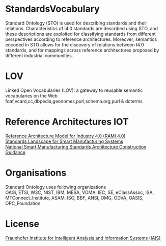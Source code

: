 # StandardsVocabulary
Standard Ontology (STO) is used for describing standards and their relations. Characteristics of I4.0 standards
are described using STO, and these descriptions are exploited for classifying standards from different perspectives according
to reference architectures. Moreover, semantics encoded in STO allows for the discovery of relations between I4.0 standards, and
for mappings across reference architectures proposed by different industrial communities.

# LOV
Linked Open Vocabularies (LOV): a gateway to reusable semantic vocabularies on the Web<br/>
foaf,vcard,cc,dbpedia,geonomes,purl,schema.org,purl & dcterms


# Reference Architectures IOT 
<a href="https://www.zvei.org/en/subjects/industry-4-0/the-reference-architectural-model-rami-40-and-the-industrie-40-component/">Reference Architecture Model for Industry 4.0 (RAMI 4.0)</a><br/>
<a href="https://www.nist.gov/">Standards Landscape for Smart Manufacturing Systems</a><br/>
<a href="https://en.wikipedia.org/wiki/Ministry_of_Industry_and_Information_Technology">National Smart Manufacturing Standards Architecture Construction Guidance</a><br/>


# Organisations
Standard Ontology uses following organizations <br/> 
OAGi, ETSI, W3C, NIST, IBM, MESA, VDMA, IEC, SE, eClassAssoc, ISA, MTConnect_Institute, ASAM, ISO, BBF, ANSI, OMG, ODVA, OASIS, OPC_Foundation.

# License
<a href="https://www.iais.fraunhofer.de/de/institut/abteilungen/enterprise-information-systems.html">Fraunhofer Institute for Intelligent Analysis and Information Systems (IAIS)</a><br/>

